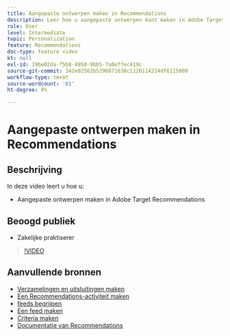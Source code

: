 ```yaml
---
title: Aangepaste ontwerpen maken in Recommendations
description: Leer hoe u aangepaste ontwerpen kunt maken in Adobe Target Recommendations.
role: User
level: Intermediate
topic: Personalization
feature: Recommendations
doc-type: feature video
kt: null
exl-id: 19be02da-f5b8-4950-9bb5-7a0effec419c
source-git-commit: 342e02562b5296871638c1120114214df6115809
workflow-type: tm+mt
source-wordcount: '61'
ht-degree: 0%

---
```


# Aangepaste ontwerpen maken in Recommendations

## Beschrijving

In deze video leert u hoe u:

* Aangepaste ontwerpen maken in Adobe Target Recommendations

## Beoogd publiek

* Zakelijke praktiserer

>[!VIDEO](https://video.tv.adobe.com/v/27687?quality=12)

## Aanvullende bronnen

* [Verzamelingen en uitsluitingen maken](create-collections-and-exclusions.md)
* [Een Recommendations-activiteit maken](create-a-recommendations-activity.md)
* [feeds begrijpen](understanding-feeds.md)
* [Een feed maken](create-a-feed.md)
* [Criteria maken](create-criteria.md)
* [ Documentatie van Recommendations ](https://experienceleague.adobe.com/docs/target/using/recommendations/recommendations.html?lang=en)
